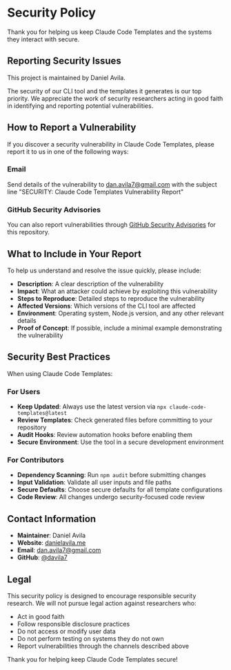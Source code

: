 # Security Policy

Thank you for helping us keep Claude Code Templates and the systems they interact with secure.

## Reporting Security Issues

This project is maintained by Daniel Avila.

The security of our CLI tool and the templates it generates is our top priority. We appreciate the work of security researchers acting in good faith in identifying and reporting potential vulnerabilities.

## How to Report a Vulnerability

If you discover a security vulnerability in Claude Code Templates, please report it to us in one of the following ways:

### Email
Send details of the vulnerability to [dan.avila7@gmail.com](mailto:dan.avila7@gmail.com) with the subject line "SECURITY: Claude Code Templates Vulnerability Report"

### GitHub Security Advisories
You can also report vulnerabilities through [GitHub Security Advisories](https://github.com/riskexec/claude-code/security/advisories/new) for this repository.

## What to Include in Your Report

To help us understand and resolve the issue quickly, please include:

- **Description**: A clear description of the vulnerability
- **Impact**: What an attacker could achieve by exploiting this vulnerability
- **Steps to Reproduce**: Detailed steps to reproduce the vulnerability
- **Affected Versions**: Which versions of the CLI tool are affected
- **Environment**: Operating system, Node.js version, and any other relevant details
- **Proof of Concept**: If possible, include a minimal example demonstrating the vulnerability

## Security Best Practices

When using Claude Code Templates:

### For Users
- **Keep Updated**: Always use the latest version via `npx claude-code-templates@latest`
- **Review Templates**: Check generated files before committing to your repository
- **Audit Hooks**: Review automation hooks before enabling them
- **Secure Environment**: Use the tool in a secure development environment

### For Contributors
- **Dependency Scanning**: Run `npm audit` before submitting changes
- **Input Validation**: Validate all user inputs and file paths
- **Secure Defaults**: Choose secure defaults for all template configurations
- **Code Review**: All changes undergo security-focused code review

## Contact Information

- **Maintainer**: Daniel Avila
- **Website**: [danielavila.me](https://danielavila.me)
- **Email**: [dan.avila7@gmail.com](mailto:dan.avila7@gmail.com)
- **GitHub**: [@davila7](https://github.com/davila7)

## Legal

This security policy is designed to encourage responsible security research. We will not pursue legal action against researchers who:

- Act in good faith
- Follow responsible disclosure practices
- Do not access or modify user data
- Do not perform testing on systems they do not own
- Report vulnerabilities through the channels described above

Thank you for helping keep Claude Code Templates secure!